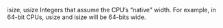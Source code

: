 
isize, usize 
Integers that assume the CPU’s “native” width. For example, in 64-bit CPUs, usize and isize will be 64-bits wide.
